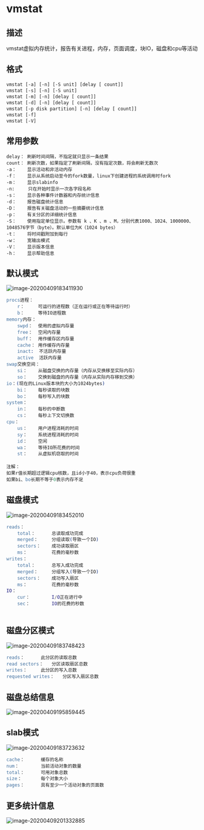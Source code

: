 # vmstat

## 描述

vmstat虚拟内存统计，报告有关进程，内存，页面调度，块IO，磁盘和cpu等活动

## 格式

```shell
vmstat [-a] [-n] [-S unit] [delay [ count]]
vmstat [-s] [-n] [-S unit]
vmstat [-m] [-n] [delay [ count]]
vmstat [-d] [-n] [delay [ count]]
vmstat [-p disk partition] [-n] [delay [ count]]
vmstat [-f]
vmstat [-V]
```

## 常用参数

```shell
delay： 刷新时间间隔，不指定就只显示一条结果
count： 刷新次数，如果指定了刷新间隔，没有指定次数，将会刷新无数次
-a：    显示活动和非活动内存
-f：    显示从系统启动至今的fork数量，linux下创建进程的系统调用时fork
-m：	   显示slabinfo
-n:     只在开始时显示一次各字段名称
-s：    显示各种事件计数器和内存统计信息
-d：    报告磁盘统计信息
-D：    报告有关磁盘活动的一些摘要统计信息
-p：	   有关分区的详细统计信息
-S：    使用指定单位显示。参数有 k 、K 、m 、M，分别代表1000、1024、1000000、1048576字节（byte）。默认单位为K（1024 bytes）
-t：    将时间戳附加到每行
-w：    宽输出模式
-V：    显示版本信息
-h：	   显示帮助信息
```

## 默认模式

![image-20200409183411930](..\..\images\image-20200409183411930.png)

```erlang
procs进程：
	r：     可运行的进程数（正在运行或正在等待运行时）
	b：     等待IO进程数
memory内存：
	swpd：  使用的虚拟内存量
	free：  空闲内存量
	buff：  用作缓存区内存量
	cache： 用作缓存内存量
	inact:	不活跃内存量
	active	活跃内存量
swap交换空间：
	si：    从磁盘交换的内存量（内存从交换移至实际内存）
	so：    交换到磁盘的内存量（内存从实际内存移到交换）
io：(现在的Linux版本块的大小为1024bytes)
	bi：    每秒读取的块数
	bo：	   每秒写入的块数
system：
	in：	   每秒的中断数	
	cs：	   每秒上下文切换数	
cpu：
	us：    用户进程消耗的时间
	sy：    系统进程消耗的时间
	id：	   空闲
	wa：    等待IO所花费的时间
	st：    从虚拟机窃取的时间

注解：
如果r值长期超过逻辑cpu核数，且id小于40，表示cpu负荷很重
如果bi、bo长期不等于0表示内存不足

```

## 磁盘模式

![image-20200409183452010](..\..\images\image-20200409183452010.png)

```erlang
reads：
	total：		总读取成功完成
	merged：		分组读取(导致一个IO)
	sectors：	成功读取扇区
	ms：			花费的毫秒数
writes：
	total：		总写入成功完成
	merged：		分组写入(导致一个IO)
	sectors：	成功写入扇区
	ms：			花费的毫秒数
IO：
	cur：		I/O正在进行中
	sec：		IO的花费的秒数
	
```

## 磁盘分区模式

![image-20200409183748423](..\..\images\image-20200409183748423.png)

```erlang
reads：		此分区的读取总数
read sectors：	分区读取扇区总数
writes：		此分区的写入总数
requested writes：	分区写入扇区总数
```

## 磁盘总结信息

![image-20200409195859445](..\..\images\image-20200409195859445.png)

## slab模式

![image-20200409183723632](..\..\images\image-20200409183723632.png)

```erlang
cache：		缓存的名称
num：		当前活动对象的数量
total：		可用对象总数
size：		每个对象大小
pages：		具有至少一个活动对象的页面数
```

## 更多统计信息

![image-20200409201332885](..\..\images\image-20200409201332885.png)

